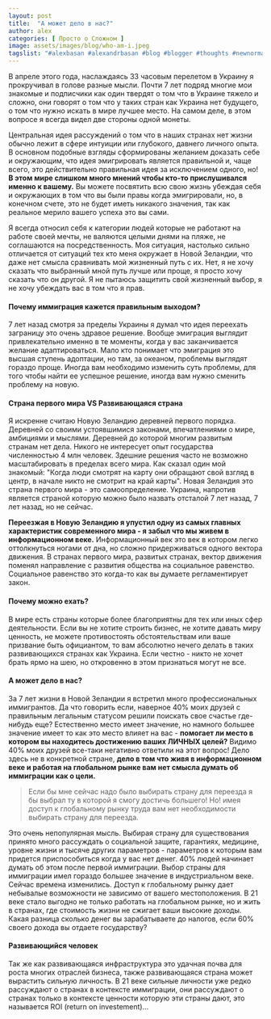 ```yaml
---
layout: post
title:  "А может дело в нас?"
author: alex
categories: [ Просто о Сложном ]
image: assets/images/blog/who-am-i.jpeg
tagslist: "#alexbasan #alexandrbasan #blog #blogger #thoughts #newnormal #lifeisgood #freedom #алексбасан #александрбасан #блог #блоггер #простоосложном #какработаетмир #какустроенмир #простоосложном #украина #украина2021 #времяделать #времявозможностей #ктомы #иммиграция #эмиграция #новаязеландия"
---
```


В апреле этого года, наслаждаясь 33 часовым перелетом в Украину я прокручивал в голове разные мысли. Почти 7 лет подряд многие мои знакомые и подписчики как один твердят о том что в Украине тяжело и сложно, они говорят о том что у таких стран как Украина нет будущего, о том что нужно искать в мире лучшее место. На самом деле, в этом вопросе я всегда видел две стороны одной монеты.

Центральная идея рассуждений о том что в наших странах нет жизни обычно лежит в сфере интуиции или глубокого, давнего личного опыта. В основном подобные взгляды сформированы желанием доказать себе и окружающим, что идея эмигрировать является правильной и, чаще всего, это действительно правильная идея за исключением одного, но! **В этом мире слишком много мнений чтобы кто-то прислушивался именно к вашему.** Вы можете посвятить всю свою жизнь убеждая себя и окружающих в том что вы были правы когда эмигрировали, но, в конечном счете, это не будет иметь никакого значения, так как реальное мерило вашего успеха это вы сами.

Я всегда относил себя к категории людей которые не работают на работе своей мечты, не валяются целыми днями на пляже, не соглашаются на посредственность. Моя ситуация, настолько сильно отличается от ситуаций тех кто меня окружает в Новой Зеландии, что даже нет смысла сравнивать мой жизненный путь с их. Нет, я не хочу сказать что выбранный мной путь лучше или проще, я просто хочу сказать что он другой. Я не пытаюсь защитить свой жизненный выбор, я не хочу убеждать вас в том что я прав.

#### Почему иммиграция кажется правильным выходом?

7 лет назад смотря за пределы Украины я думал что идея переехать заграницу это очень здравое решение. Вообще эмиграция выглядит привлекательно именно в те моменты, когда у вас заканчивается желание адаптироваться. Мало кто понимает что эмиграция это высшая ступень адоптации, но там, за океаном, проблемы выглядят гораздо проще. Иногда вам необходимо изменить суть проблемы, для того чтобы найти ее успешное решение, иногда вам нужно сменить проблему на новую.

#### Страна первого мира VS Развивающаяся страна

Я искренне считаю Новую Зеландию деревней первого порядка. Деревней со своими устоявшимися законами, впечатлениями о мире, амбициями и мыслями. Деревней до которой многим развитым странам нет дела. Никого не интересует опыт государства численностью 4 млн человек. Здешние решения часто не возможно масштабировать в пределах всего мира. Как сказал один мой знакомый: "Когда люди смотрят на карту они обращают свой взгляд в центр, в начале никто не смотрит на край карты".  Новая Зеландия это страна первого мира - это самоопределение. Украина, напротив является страной которую можно было назвать отсталой 7 лет назад, 7 лет назад, но не сейчас.

**Переезжая в Новую Зеландию я упустил одну из самых главных характеристик современного мира - я забыл что мы живем в информационном веке.** Информационный век это век в котором легко оттолкнуться ногами от дна, но сложно придерживаться одного вектора движения. В странах первого мира, развитых странах, вектор движения поменял направление с развития общества на социальное равенство. Социальное равенство это когда-то как вы думаете регламентирует закон.

#### Почему можно ехать?

В мире есть страны которые более благоприятны для тех или иных сфер деятельности. Если вы не хотите строить бизнес, не хотите давать миру ценность, не можете противостоять обстоятельствам  или ваше призвание быть официантом, то вам абсолютно нечего делать в таких развивающихся странах как Украина. Если честно - никто не хочет брать ярмо на шею, но откровенно в этом признаться могут не все.

#### А может дело в нас?

За 7 лет жизни в Новой Зеландии я встретил много профессиональных иммигрантов. Да что говорить если, наверное 40% моих друзей с правильным легальным статусом решили поискать свое счастье где-нибудь еще? Естественно место имеет значение, но намного большее значение имеет то как это место влияет на вас - **помогает ли место в котором вы находитесь достижению ваших ЛИЧНЫХ целей?** Видимо 40% моих друзей все-таки негативно ответили на этот вопрос! Дело здесь не в конкретной стране, **дело в том что живя в информационном веке и работая на глобальном рынке вам нет смысла думать об иммиграции как о цели.**

> Если бы мне сейчас надо было выбирать страну для переезда я бы выбрал ту в которой я смогу достичь большего! Но! имея доступ к глобальному рынку труда вам нет необходимости выбирать страну для переезда.

Это очень непопулярная мысль. Выбирая страну для существования принято много рассуждать о социальной защите, гарантиях, медицине, уровне жизни и тысяче других параметров - параметров к которым вам придется приспособиться когда у вас нет денег. 40% людей начинает думать об этом после первой иммиграции. Выбор страны для иммиграции имел гораздо большее значение в индустриальном веке. Сейчас времена изменились. Доступ к глобальному рынку дает небывалые возможности не зависимо от вашего местоположения. В 21 веке стало выгодно не только работать на глобальном рынке, но и жить в странах, где стоимость жизни не сжигает ваши высокие доходы. Какая разница сколько денег вы зарабатываете до налогов, если 60% своего дохода вы отдаете государству?

#### Развивающийся человек

Так же как развивающаяся инфраструктура это удачная почва для роста многих отраслей бизнеса, также развивающаяся страна может вырастить сильную личность. В 21 веке сильные личности уже редко рассуждают о странах в контексте иммиграции, они рассуждают о странах только в контексте ценности которую эти страны дают, это называется ROI (return on investement)...

